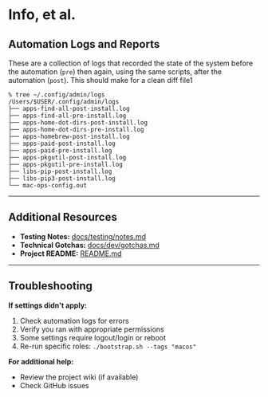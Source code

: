 # Info, et al.

## Automation Logs and Reports

These are a collection of logs that recorded the state of the system before the automation (`pre`) then again, using the same scripts, after the automation (`post`). This should make for a clean diff file1

```shell
% tree ~/.config/admin/logs
/Users/$USER/.config/admin/logs
├── apps-find-all-post-install.log
├── apps-find-all-pre-install.log
├── apps-home-dot-dirs-post-install.log
├── apps-home-dot-dirs-pre-install.log
├── apps-homebrew-post-install.log
├── apps-paid-post-install.log
├── apps-paid-pre-install.log
├── apps-pkgutil-post-install.log
├── apps-pkgutil-pre-install.log
├── libs-pip-post-install.log
├── libs-pip3-post-install.log
└── mac-ops-config.out
```

---

## Additional Resources

- **Testing Notes:** [docs/testing/notes.md](testing/notes.md)
- **Technical Gotchas:** [docs/dev/gotchas.md](dev/gotchas.md)
- **Project README:** [README.md](../README.md)

---

## Troubleshooting

**If settings didn't apply:**

1. Check automation logs for errors
2. Verify you ran with appropriate permissions
3. Some settings require logout/login or reboot
4. Re-run specific roles: `./bootstrap.sh --tags "macos"`

**For additional help:**

- Review the project wiki (if available)
- Check GitHub issues
